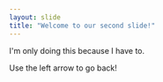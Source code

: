 ```yaml
---
layout: slide
title: "Welcome to our second slide!"
---
```

I'm only doing this because I have to.

Use the left arrow to go back!
